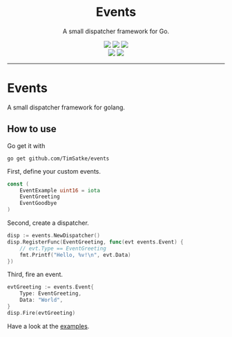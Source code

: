 <p align="center">
    <h1 align="center">Events</h1>
    <p align="center">A small dispatcher framework for Go.</p>
    <p align="center">
        <a href="https://github.com/TimSatke/events/actions"><img src="https://github.com/TimSatke/events/workflows/Build/badge.svg"></a>
        <a href="https://github.com/TimSatke/events/actions"><img src="https://github.com/TimSatke/events/workflows/Tests/badge.svg"></a>
        <a href="https://github.com/TimSatke/events/actions"><img src="https://github.com/TimSatke/events/workflows/Static%20analysis/badge.svg"></a>
        <br>
        <a href="https://www.codacy.com/manual/tim.satke/events?utm_source=github.com&amp;utm_medium=referral&amp;utm_content=TimSatke/events&amp;utm_campaign=Badge_Grade"><img src="https://api.codacy.com/project/badge/Grade/c9ea4d4267774e9eb5e72ae697b401cb"/></a>
		<a href="https://www.codacy.com/manual/tim.satke/events?utm_source=github.com&amp;utm_medium=referral&amp;utm_content=TimSatke/events&amp;utm_campaign=Badge_Coverage"><img src="https://api.codacy.com/project/badge/Coverage/c9ea4d4267774e9eb5e72ae697b401cb"/></a>
    </p>
</p>

---

# Events

A small dispatcher framework for golang.

## How to use
Go get it with
```
go get github.com/TimSatke/events
```

First, define your custom events.
```go
const (
	EventExample uint16 = iota
	EventGreeting
	EventGoodbye
)
```

Second, create a dispatcher.
```go
disp := events.NewDispatcher()
disp.RegisterFunc(EventGreeting, func(evt events.Event) {
	// evt.Type == EventGreeting
	fmt.Printf("Hello, %v!\n", evt.Data)
})
```

Third, fire an event.
```go
evtGreeting := events.Event{
    Type: EventGreeting,
    Data: "World",
}
disp.Fire(evtGreeting)
```

Have a look at the [examples](https://github.com/TimSatke/events/tree/master/examples).